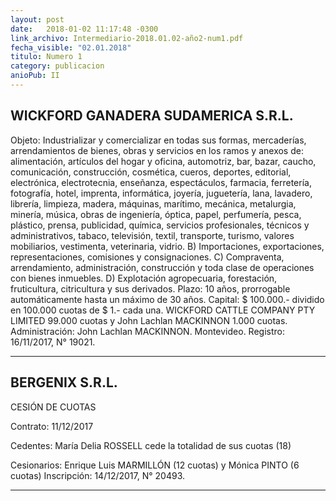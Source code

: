 ```yaml
---
layout: post
date:   2018-01-02 11:17:48 -0300
link_archivo: Intermediario-2018.01.02-año2-num1.pdf
fecha_visible: "02.01.2018"
titulo: Numero 1
category: publicacion
anioPub: II
---
```


## WICKFORD GANADERA SUDAMERICA S.R.L. 

Objeto: Industrializar y comercializar en todas sus formas, mercaderías, arrendamientos de bienes, obras y servicios en los ramos y anexos de: alimentación, artículos del hogar y oficina, automotriz, bar, bazar, caucho, comunicación, construcción, cosmética, cueros, deportes, editorial, electrónica, electrotecnia, enseñanza, espectáculos, farmacia, ferretería, fotografía, hotel, imprenta, informática, joyería, juguetería, lana, lavadero, librería, limpieza, madera, máquinas, marítimo, mecánica, metalurgia, minería, música, obras de ingeniería, óptica, papel, perfumería, pesca, plástico, prensa, publicidad, química, servicios profesionales, técnicos y administrativos, tabaco, televisión, textil, transporte, turismo, valores mobiliarios, vestimenta, veterinaria, vidrio. B) Importaciones, exportaciones, representaciones, comisiones y consignaciones. C) Compraventa, arrendamiento, administración, construcción y toda clase de operaciones con bienes inmuebles. D) Explotación agropecuaria, forestación, fruticultura, citricultura y sus derivados.
Plazo: 10 años, prorrogable automáticamente hasta un máximo de 30 años.
Capital: $ 100.000.- dividido en 100.000 cuotas de $ 1.- cada una.
WICKFORD CATTLE COMPANY PTY LIMITED 99.000 cuotas y John Lachlan MACKINNON 1.000 cuotas.
Administración: John Lachlan MACKINNON.
Montevideo.
Registro: 16/11/2017, N° 19021.

---

## BERGENIX S.R.L.

CESIÓN DE CUOTAS

Contrato: 11/12/2017

Cedentes: María Delia ROSSELL cede la totalidad de sus cuotas (18)

Cesionarios: Enrique Luis MARMILLÓN (12 cuotas) y Mónica PINTO (6 cuotas) Inscripción: 14/12/2017, N° 20493.

---
